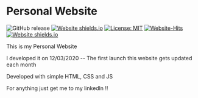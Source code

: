 # Personal Website
![GitHub release](https://img.shields.io/github/release/DhruvDoshi/DhruvDoshi.github.io.svg?style=popout-square)
[![Website shields.io](https://img.shields.io/website-up-down-pink-red/http/shields.io.svg)](https://dhruvdoshi.github.io/)
[![License: MIT](https://img.shields.io/badge/License-MIT-yellow.svg?style=popout-square)](https://opensource.org/licenses/MIT)
[![Website-Hits](https://hits.seeyoufarm.com/api/count/incr/badge.svg?url=https%3A%2F%2Fdhruvdoshi.github.io)](https://dhruvdoshi.github.io/redirector)
[![Website shields.io](https://img.shields.io/website-up-down-orange-red/http/shields.io.svg)](https://git.io/dhruv)



This is my Personal Website 

I developed it on 12/03/2020 -- The first launch 
this website gets updated each month 

Developed with simple HTML, CSS and JS

For anything just get me to my linkedln !!
